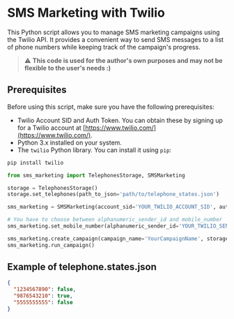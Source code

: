 # SMS Marketing with Twilio

This Python script allows you to manage SMS marketing campaigns using the Twilio API. It provides a convenient way to send SMS messages to a list of phone numbers while keeping track of the campaign's progress.

> :warning: **This code is used for the author's own purposes and may not be flexible to the user's needs :)**

## Prerequisites

Before using this script, make sure you have the following prerequisites:

- Twilio Account SID and Auth Token. You can obtain these by signing up for a Twilio account at [https://www.twilio.com/](https://www.twilio.com/).
- Python 3.x installed on your system.
- The `twilio` Python library. You can install it using `pip`:

```bash
pip install twilio
```

```python
from sms_marketing import TelephonesStorage, SMSMarketing

storage = TelephonesStorage()
storage.set_telephones(path_to_json='path/to/telephone_states.json')

sms_marketing = SMSMarketing(account_sid='YOUR_TWILIO_ACCOUNT_SID', auth_token='YOUR_TWILIO_AUTH_TOKEN')

# You have to choose between alphanumeric_sender_id and mobile_number
sms_marketing.set_mobile_number(alphanumeric_sender_id='YOUR_TWILIO_SENDER_ID', mobile_number='YOUR_TWILIO_MOBILE_NUMBER')

sms_marketing.create_campaign(campaign_name='YourCampaignName', storage=storage, sms_body='Your SMS message body')
sms_marketing.run_campaign()
```

## Example of telephone.states.json

```json
{
  "1234567890": false,
  "9876543210": true,
  "5555555555": false
}
```
